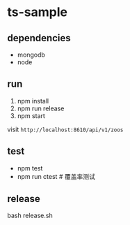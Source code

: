# ts-sample

## dependencies

* mongodb
* node

## run

1. npm install
2. npm run release
3. npm start

visit `http://localhost:8610/api/v1/zoos`

## test

* npm test
* npm run ctest   # 覆盖率测试

## release

bash release.sh